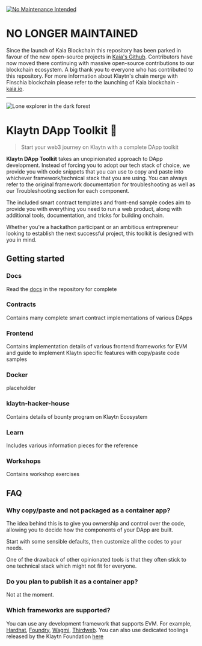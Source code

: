 [![No Maintenance Intended](http://unmaintained.tech/badge.svg)](http://unmaintained.tech/)

# NO LONGER MAINTAINED

Since the launch of Kaia Blockchain this repository has been parked in favour of the new open-source projects in [Kaia's Github](https://github.com/kaiachain). Contributors have now moved there continuing with massive open-source contributions to our blockchain ecosystem. A big thank you to everyone who has contributed to this repository. For more information about Klaytn's chain merge with Finschia blockchain please refer to the launching of Kaia blockchain - [kaia.io](http://kaia.io/).

---

![Lone explorer in the dark forest](home-banner.png)
# Klaytn DApp Toolkit 🧰

> Start your web3 journey on Klaytn with a complete DApp toolkit

**Klaytn DApp Toolkit** takes an unopinionated approach to DApp development. Instead of forcing you to adopt our tech stack of choice, we provide you with code snippets that you can use to copy and paste into whichever framework/technical stack that you are using. You can always refer to the original framework documentation for troubleshooting as well as our Troubleshooting section for each component.

The included smart contract templates and front-end sample codes aim to provide you with everything you need to run a web product, along with additional tools, documentation, and tricks for building onchain.

Whether you're a hackathon participant or an ambitious entrepreneur looking to establish the next successful project, this toolkit is designed with you in mind.

## Getting started
### Docs
Read the [docs](/docs/README.md) in the repository for complete

### Contracts
Contains many complete smart contract implementations of various DApps

### Frontend
Contains implementation details of various frontend frameworks for EVM and guide to implement Klaytn specific features with copy/paste code samples

### Docker
placeholder

### klaytn-hacker-house
Contains details of bounty program on Klaytn Ecosystem

### Learn
Includes various information pieces for the reference

### Workshops
Contains workshop exercises

## FAQ
### Why copy/paste and not packaged as a container app?
The idea behind this is to give you ownership and control over the code, allowing you to decide how the components of your DApp are built.

Start with some sensible defaults, then customize all the codes to your needs.

One of the drawback of other opinionated tools is that they often stick to one technical stack which might not fit for everyone.

### Do you plan to publish it as a container app?
Not at the moment.

### Which frameworks are supported?
You can use any development framework that supports EVM. For example, [Hardhat](https://hardhat.org), [Foundry](https://getfoundry.sh/), [Wagmi](https://wagmi.sh/), [Thirdweb](https://thirdweb.com/). You can also use dedicated toolings released by the Klaytn Foundation [here](https://github.com/klaytn)